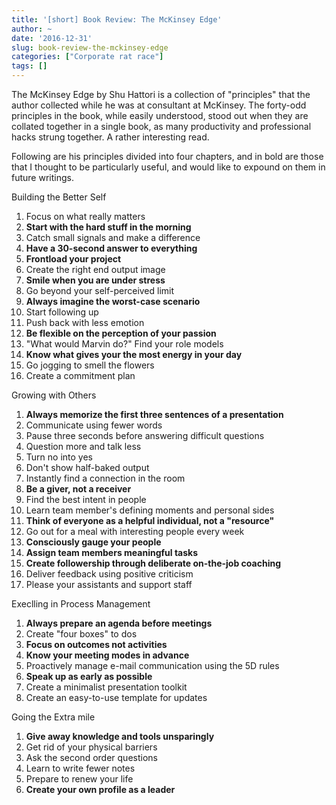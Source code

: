 ```yaml
---
title: '[short] Book Review: The McKinsey Edge'
author: ~
date: '2016-12-31'
slug: book-review-the-mckinsey-edge
categories: ["Corporate rat race"]
tags: []
---
```


The McKinsey Edge by Shu Hattori is a collection of "principles" that the author collected while he was at
consultant at McKinsey. The forty-odd principles in the book, while easily understood, stood out
when they are collated together in a single book, as many productivity and professional hacks
strung together. A rather interesting read.

Following are his principles divided into four chapters, and in bold are those that I thought to be
particularly useful, and would like to expound on them in future writings.

Building the Better Self

1. Focus on what really matters
2. __Start with the hard stuff in the morning__
3. Catch small signals and make a difference
4. __Have a 30-second answer to everything__
5. __Frontload your project__
6. Create the right end output image
7. __Smile when you are under stress__
8. Go beyond your self-perceived limit
9. __Always imagine the worst-case scenario__
10. Start following up
11. Push back with less emotion
12. __Be flexible on the perception of your passion__
13. "What would Marvin do?" Find your role models
14. __Know what gives your the most energy in your day__
15. Go jogging to smell the flowers
16. Create a commitment plan

Growing with Others

1. __Always memorize the first three sentences of a presentation__
2. Communicate using fewer words
3. Pause three seconds before answering difficult questions
4. Question more and talk less
5. Turn no into yes
6. Don't show half-baked output
7. Instantly find a connection in the room
8. __Be a giver, not a receiver__
9. Find the best intent in people
10. Learn team member's defining moments and personal sides
11. __Think of everyone as a helpful individual, not a "resource"__
12. Go out for a meal with interesting people every week
13. __Consciously gauge your people__
14. __Assign team members meaningful tasks__
15. __Create followership through deliberate on-the-job coaching__
16. Deliver feedback using positive criticism
17. Please your assistants and support staff

Execlling in Process Management

1. __Always prepare an agenda before meetings__
2. Create "four boxes" to dos
3. __Focus on outcomes not activities__
4. __Know your meeting modes in advance__
5. Proactively manage e-mail communication using the 5D rules
6. __Speak up as early as possible__
7. Create a minimalist presentation toolkit
8. Create an easy-to-use template for updates

Going the Extra mile

1. __Give away knowledge and tools unsparingly__
2. Get rid of your physical barriers
3. Ask the second order questions
4. Learn to write fewer notes
5. Prepare to renew your life
6. __Create your own profile as a leader__